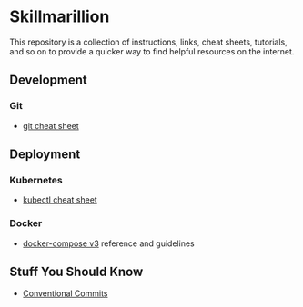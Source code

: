 # Skillmarillion

This repository is a collection of instructions, links, cheat sheets, tutorials, and so on to provide a quicker way to find helpful resources on the internet.

## Development

### Git

- [git cheat sheet](https://education.github.com/git-cheat-sheet-education.pdf)

## Deployment

### Kubernetes

- [kubectl cheat sheet](https://kubernetes.io/docs/reference/kubectl/cheatsheet/)

### Docker

- [docker-compose v3](https://docs.docker.com/compose/compose-file/compose-file-v3/) reference and guidelines

## Stuff You Should Know

- [Conventional Commits](https://www.conventionalcommits.org/en/v1.0.0/)